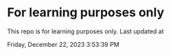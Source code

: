 # For learning purposes only
This repo is for learning purposes only.
Last updated at

Friday, December 22, 2023 3:53:39 PM

